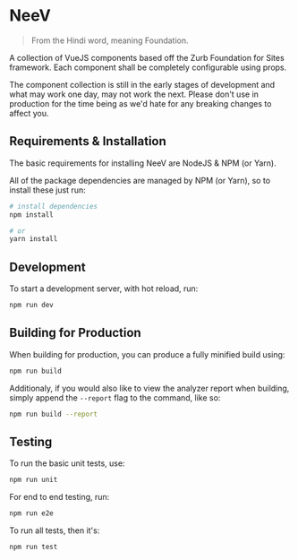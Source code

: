 # NeeV

> From the Hindi word, meaning Foundation.

A collection of VueJS components based off the Zurb Foundation for Sites framework. Each component shall be completely configurable using props.

The component collection is still in the early stages of development and what may work one day, may not work the next. Please don't use in production for the time being as we'd hate for any breaking changes to affect you.

## Requirements & Installation

The basic requirements for installing NeeV are NodeJS & NPM (or Yarn).

All of the package dependencies are managed by NPM (or Yarn), so to install these just run:
``` bash
# install dependencies
npm install

# or
yarn install
```

## Development

To start a development server, with hot reload, run:

``` bash
npm run dev
```

## Building for Production

When building for production, you can produce a fully minified build using:

``` bash
npm run build
```

Additionaly, if you would also like to view the analyzer report when building, simply append the `--report` flag to the command, like so:

``` bash
npm run build --report
```

## Testing

To run the basic unit tests, use:

``` bash
npm run unit
```

For end to end testing, run:

``` bash
npm run e2e
```

To run all tests, then it's:

``` bash
npm run test
```
